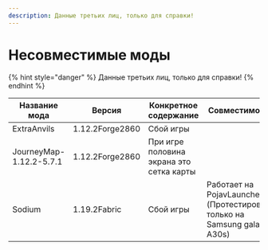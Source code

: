 ```yaml
---
description: Данные третьих лиц, только для справки!
---
```


# Несовместимые моды

{% hint style="danger" %}
Данные третьих лиц, только для справки!
{% endhint %}

| Название мода                | Версия         | Конкретное содержание                                   | Совместимость                                                          |             
| ----------------------- | --------------- | -------------------------------------------------- | ------------------------                                      |        
| ExtraAnvils             | 1.12.2Forge2860 | Сбой игры                                          |                                                               |
| JourneyMap-1.12.2-5.7.1 | 1.12.2Forge2860 | При игре половина экрана это сетка карты           |                                                               |
| Sodium                  | 1.19.2Fabric    | Сбой игры                                         | Работает на PojavLauncher (Протестировано только на Samsung galaxy A30s)   |
